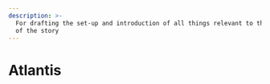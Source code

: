 ```yaml
---
description: >-
  For drafting the set-up and introduction of all things relevant to the action
  of the story
---
```


# Atlantis

